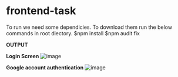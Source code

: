 # frontend-task

To run we need some dependicies. To download them run the below commands in root diectory.
  $npm install
  $npm audit fix



**OUTPUT**

**Login Screen**
![image](https://user-images.githubusercontent.com/56165286/112289761-97941b80-8cb4-11eb-8f95-d08f09f7f80d.png)

**Google account authentication**
![image](https://user-images.githubusercontent.com/56165286/112289834-a5e23780-8cb4-11eb-9915-10c8eddce6e9.png)




